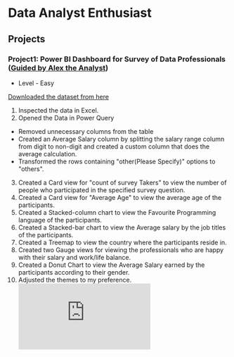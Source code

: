 # Data Analyst Enthusiast

## Projects

### Project1: Power BI Dashboard for Survey of Data Professionals ([Guided by Alex the Analyst](https://www.youtube.com/watch?v=pixlHHe_lNQ&t=1s&ab_channel=AlexTheAnalyst))
+ Level - Easy

[Downloaded the dataset from here](https://github.com/AlexTheAnalyst/Power-BI/blob/main/Power%20BI%20-%20Final%20Project.xlsx)
1. Inspected the data in Excel.
2. Opened the Data in Power Query
 - Removed unnecessary columns from the table
 - Created an Average Salary column by splitting the salary range column from digit to non-digit and created a custom column that does the average calculation.
 - Transformed the rows containing "other(Please Specify)" options to "others".
3. Created a Card view for "count of survey Takers" to view the number of people who participated in the specified survey question.
4. Created a Card view for "Average Age" to view the average age of the participants.
5. Created a Stacked-column chart to view the Favourite Programming language of the participants.
6. Created a Stacked-bar chart to view the Average salary by the job titles of the participants.
7. Created a Treemap to view the country where the participants reside in.
8. Created two Gauge views for viewing the professionals who are happy with their salary and work/life balance.
9. Created a Donut Chart to view the Average Salary earned by the participants according to their gender.
10. Adjusted the themes to my preference.
![alt text](https://github.com/belgiprem/Portfolio/blob/main/Power%20BI%20Projects/Guided/Survey%20of%20Data%20Professionals%20(Power%20BI%20Dashboard).pdf "Power BI Dashboard")


